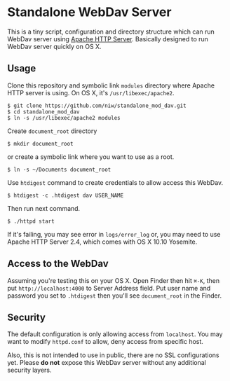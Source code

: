 Standalone WebDav Server
========================

This is a tiny script, configuration and directory structure which can run WebDav server using [Apache HTTP Server](http://httpd.apache.org/).
Basically designed to run WebDav server quickly on OS X.

Usage
-----

Clone this repository and symbolic link ``modules`` directory where Apache HTTP server is using. On OS X, it's ``/usr/libexec/apache2``.

    $ git clone https://github.com/niw/standalone_mod_dav.git
    $ cd standalone_mod_dav
    $ ln -s /usr/libexec/apache2 modules 

Create ``document_root`` directory

    $ mkdir document_root

or create a symbolic link where you want to use as a root.

    $ ln -s ~/Documents document_root

Use ``htdigest`` command to create credentials to allow access this WebDav.

    $ htdigest -c .htdigest dav USER_NAME

Then run next command.

    $ ./httpd start

If it's failing, you may see error in ``logs/error_log`` or, you may need to use Apache HTTP Server 2.4, which comes with OS X 10.10 Yosemite.

Access to the WebDav
--------------------

Assuming you're testing this on your OS X. Open Finder then hit `⌘-K`, then put `http://localhost:4000` to Server Address field. Put user name and password you set to ``.htdigest`` then you'll see ``document_root`` in the Finder.

Security
--------

The default configuration is only allowing access from ``localhost``.
You may want to modify ``httpd.conf`` to allow, deny access from specific host.

Also, this is not intended to use in public, there are no SSL configurations yet.
Please **do not** expose this WebDav server without any additional security layers.
